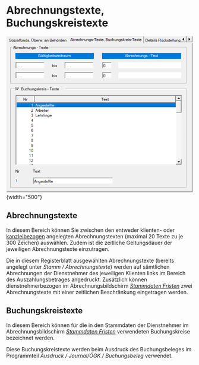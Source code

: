 # Abrechnungstexte, Buchungskreistexte

![Image](<img/image33.png>){width="500"}

## Abrechnungstexte

In diesem Bereich können Sie zwischen den entweder klienten- oder [kanzleibezogen](../../Kanzleitexte_und_Kanzleilohnkontenplaene.md) angelegten Abrechnungstexten (maximal 20 Texte zu je 300 Zeichen) auswählen. Zudem ist die zeitliche Geltungsdauer der jeweiligen Abrechnungstexte einzutragen.

Die in diesem Registerblatt ausgewählten Abrechnungstexte (bereits angelegt unter *Stamm / Abrechnungstexte*) werden auf sämtlichen Abrechnungen der Dienstnehmer des jeweiligen Klienten links im Bereich des Auszahlungsbetrages angedruckt. Zusätzlich können dienstnehmerbezogen im Abrechnungsbildschirm [*Stammdaten Fristen*](../../Abrechnungsbildschirme/Stammdaten%20Fristen.md) zwei Abrechnungstexte mit einer zeitlichen Beschränkung eingetragen werden.

## Buchungskreistexte

In diesem Bereich können für die in den Stammdaten der Dienstnehmer im Abrechnungsbildschirm [*Stammdaten Fristen*](../../Abrechnungsbildschirme/Stammdaten%20Fristen.md) verwendeten Buchungskreise bezeichnet werden.

Diese Buchungskreistexte werden beim Ausdruck des Buchungsbeleges im Programmteil *Ausdruck / Journal/ÖGK / Buchungsbeleg* verwendet.